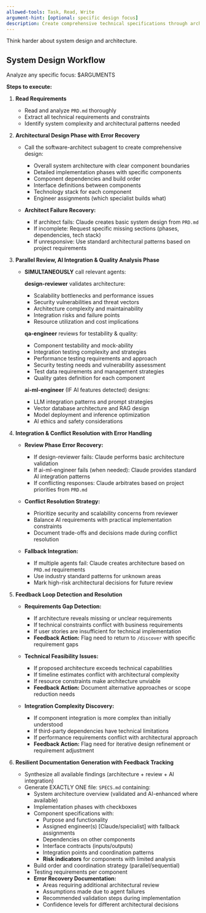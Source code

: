```yaml
---
allowed-tools: Task, Read, Write
argument-hint: [optional: specific design focus]
description: Create comprehensive technical specifications through architectural design and review
---
```


Think harder about system design and architecture.

## System Design Workflow

Analyze any specific focus: $ARGUMENTS

**Steps to execute:**

1. **Read Requirements**
   - Read and analyze `PRD.md` thoroughly
   - Extract all technical requirements and constraints
   - Identify system complexity and architectural patterns needed

2. **Architectural Design Phase with Error Recovery**
   - Call the software-architect subagent to create comprehensive design:
     - Overall system architecture with clear component boundaries
     - Detailed implementation phases with specific components
     - Component dependencies and build order
     - Interface definitions between components
     - Technology stack for each component
     - Engineer assignments (which specialist builds what)
   
   - **Architect Failure Recovery:**
     - If architect fails: Claude creates basic system design from `PRD.md`
     - If incomplete: Request specific missing sections (phases, dependencies, tech stack)
     - If unresponsive: Use standard architectural patterns based on project requirements

3. **Parallel Review, AI Integration & Quality Analysis Phase**
   - **SIMULTANEOUSLY** call relevant agents:
     
     **design-reviewer** validates architecture:
     - Scalability bottlenecks and performance issues
     - Security vulnerabilities and threat vectors
     - Architecture complexity and maintainability
     - Integration risks and failure points
     - Resource utilization and cost implications
     
     **qa-engineer** reviews for testability & quality:
     - Component testability and mock-ability
     - Integration testing complexity and strategies
     - Performance testing requirements and approach
     - Security testing needs and vulnerability assessment
     - Test data requirements and management strategies
     - Quality gates definition for each component
     
     **ai-ml-engineer** (IF AI features detected) designs:
     - LLM integration patterns and prompt strategies
     - Vector database architecture and RAG design
     - Model deployment and inference optimization
     - AI ethics and safety considerations

4. **Integration & Conflict Resolution with Error Handling**
   - **Review Phase Error Recovery:**
     - If design-reviewer fails: Claude performs basic architecture validation
     - If ai-ml-engineer fails (when needed): Claude provides standard AI integration patterns
     - If conflicting responses: Claude arbitrates based on project priorities from `PRD.md`
   
   - **Conflict Resolution Strategy:**
     - Prioritize security and scalability concerns from reviewer
     - Balance AI requirements with practical implementation constraints
     - Document trade-offs and decisions made during conflict resolution
   
   - **Fallback Integration:**
     - If multiple agents fail: Claude creates architecture based on `PRD.md` requirements
     - Use industry standard patterns for unknown areas
     - Mark high-risk architectural decisions for future review

5. **Feedback Loop Detection and Resolution**
   - **Requirements Gap Detection:**
     - If architecture reveals missing or unclear requirements
     - If technical constraints conflict with business requirements  
     - If user stories are insufficient for technical implementation
     - **Feedback Action:** Flag need to return to `/discover` with specific requirement gaps
   
   - **Technical Feasibility Issues:**
     - If proposed architecture exceeds technical capabilities
     - If timeline estimates conflict with architectural complexity
     - If resource constraints make architecture unviable
     - **Feedback Action:** Document alternative approaches or scope reduction needs
   
   - **Integration Complexity Discovery:**
     - If component integration is more complex than initially understood
     - If third-party dependencies have technical limitations
     - If performance requirements conflict with architectural approach
     - **Feedback Action:** Flag need for iterative design refinement or requirement adjustment

6. **Resilient Documentation Generation with Feedback Tracking**
   - Synthesize all available findings (architecture + review + AI integration)
   - Generate EXACTLY ONE file: `SPECS.md` containing:
     - System architecture overview (validated and AI-enhanced where available)
     - Implementation phases with checkboxes
     - Component specifications with:
       - Purpose and functionality
       - Assigned engineer(s) [Claude/specialist] with fallback assignments
       - Dependencies on other components
       - Interface contracts (inputs/outputs)
       - Integration points and coordination patterns
       - **Risk indicators** for components with limited analysis
     - Build order and coordination strategy (parallel/sequential)
     - Testing requirements per component
     - **Error Recovery Documentation:**
       - Areas requiring additional architectural review
       - Assumptions made due to agent failures
       - Recommended validation steps during implementation
       - Confidence levels for different architectural decisions